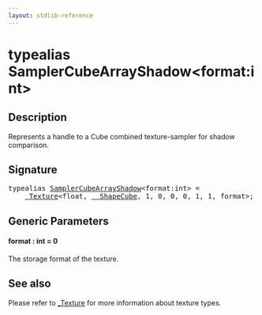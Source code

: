 ```yaml
---
layout: stdlib-reference
---
```


# typealias SamplerCubeArrayShadow\<format:int\>

## Description

Represents a handle to a Cube combined texture-sampler for shadow comparison.

## Signature

<pre>
<span class='code_keyword'>typealias</span> <a href="samplercubearrayshadow-07bg.html" class="code_type">SamplerCubeArrayShadow</a>&lt;format:<span class="code_keyword">int</span>&gt; = 
    <a href="0texture-01/index.html" class="code_type">_Texture</a>&lt;<span class="code_keyword">float</span>, <a href="0_shapecube-027/index.html" class="code_type">__ShapeCube</a>, 1, 0, 0, 0, 1, 1, format&gt;;
</pre>

## Generic Parameters

####  <a id="decl-format"></a>format  : int = 0
The storage format of the texture.


## See also

Please refer to <span class='code'><a href="0texture-01/index.html" class="code_type">_Texture</a></span> for more information about texture types.


